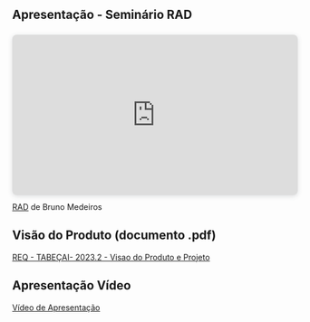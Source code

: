 ## Apresentação - Seminário RAD
<div style="position: relative; width: 100%; height: 0; padding-top: 56.2500%;
 padding-bottom: 0; box-shadow: 0 2px 8px 0 rgba(63,69,81,0.16); margin-top: 1.6em; margin-bottom: 0.9em; overflow: hidden;
 border-radius: 8px; will-change: transform;">
  <iframe loading="lazy" style="position: absolute; width: 100%; height: 100%; top: 0; left: 0; border: none; padding: 0;margin: 0;"
    src="https:&#x2F;&#x2F;www.canva.com&#x2F;design&#x2F;DAFuGKx3xYM&#x2F;view?embed" allowfullscreen="allowfullscreen" allow="fullscreen">
  </iframe>
</div>
<a href="https:&#x2F;&#x2F;www.canva.com&#x2F;design&#x2F;DAFuGKx3xYM&#x2F;view?utm_content=DAFuGKx3xYM&amp;utm_campaign=designshare&amp;utm_medium=embeds&amp;utm_source=link" target="_blank" rel="noopener">RAD</a> de Bruno Medeiros

## Visão do Produto (documento .pdf)
[REQ - TABEÇAI- 2023.2 - Visao do Produto e Projeto](https://docs.google.com/document/d/1fCjTmk_wKqL_LBIz_erC9cBZ2Y5w80mrNOpX-TxtJrs/)

## Apresentação Vídeo
[Vídeo de Apresentação](https://youtu.be/yi_mYYUEa8A)
